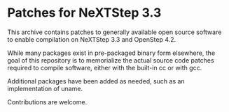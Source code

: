 # Patches for NeXTStep 3.3

This archive contains patches to generally available open source software to enable compilation on NeXTStep 3.3 and OpenStep 4.2.

While many packages exist in pre-packaged binary form elsewhere, the goal of this repository is to memorialize the actual source code patches required to compile software, either with the built-in cc or with gcc.

Additional packages have been added as needed, such as an implementation of uname.

Contributions are welcome.
